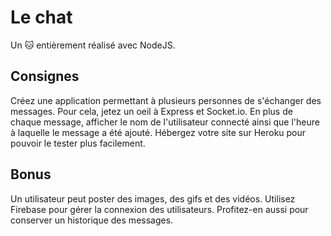 # Le chat 
Un :cat: entièrement réalisé avec NodeJS.

## Consignes
Créez une application permettant à plusieurs personnes de s'échanger des messages.
Pour cela, jetez un oeil à Express et Socket.io.
En plus de chaque message, afficher le nom de l'utilisateur connecté ainsi que l'heure à laquelle le message a été ajouté.
Hébergez votre site sur Heroku pour pouvoir le tester plus facilement.

## Bonus

Un utilisateur peut poster des images, des gifs et des vidéos.
Utilisez Firebase pour gérer la connexion des utilisateurs.
Profitez-en aussi pour conserver un historique des messages.
